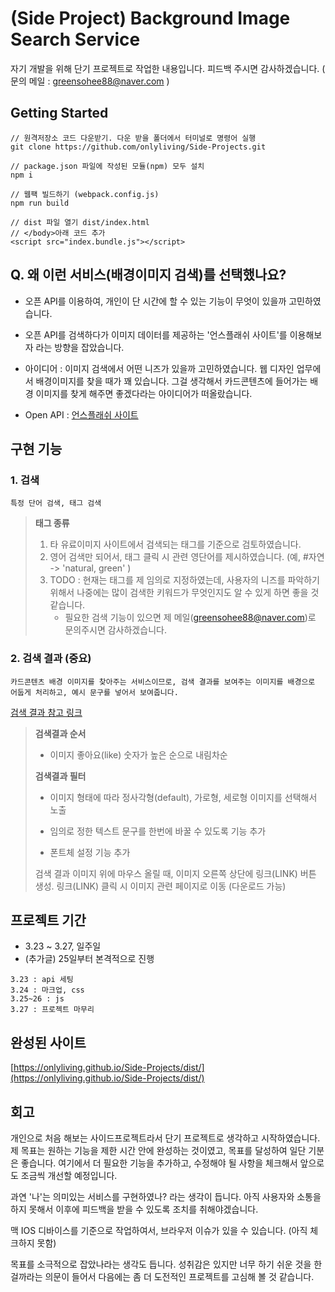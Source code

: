 # (Side Project) Background Image Search Service

자기 개발을 위해 단기 프로젝트로 작업한 내용입니다. 피드백 주시면 감사하겠습니다. ( 문의 메일 : greensohee88@naver.com )



## Getting Started

```
// 원격저장소 코드 다운받기. 다운 받을 폴더에서 터미널로 명령어 실행
git clone https://github.com/onlyliving/Side-Projects.git

// package.json 파일에 작성된 모듈(npm) 모두 설치
npm i

// 웹팩 빌드하기 (webpack.config.js)
npm run build

// dist 파일 열기 dist/index.html
// </body>아래 코드 추가
<script src="index.bundle.js"></script>
```




## Q. 왜 이런 서비스(배경이미지 검색)를 선택했나요?

- 오픈 API를 이용하여, 개인이 단 시간에 할 수 있는 기능이 무엇이 있을까 고민하였습니다.
- 오픈 API를 검색하다가 이미지 데이터를 제공하는 '언스플래쉬 사이트'를 이용해보자 라는 방향을 잡았습니다.

- 아이디어 : 이미지 검색에서 어떤 니즈가 있을까 고민하였습니다. 웹 디자인 업무에서 배경이미지를 찾을 때가 꽤 있습니다. 그걸 생각해서 카드콘텐츠에 들어가는 배경 이미지를 찾게 해주면 좋겠다라는 아이디어가 떠올랐습니다.

- Open API : [언스플래쉬 사이트](https://unsplash.com/developers)



## 구현 기능

### 1. 검색

```
특정 단어 검색, 태그 검색
```

> **태그 종류**
>
> 1. 타 유료이미지 사이트에서 검색되는 태그를 기준으로 검토하였습니다.
> 2. 영어 검색만 되어서, 태그 클릭 시 관련 영단어를 제시하였습니다. (예, #자연 ->  'natural, green' )
> 3. TODO : 현재는 태그를 제 임의로 지정하였는데, 사용자의 니즈를 파악하기 위해서 나중에는 많이 검색한 키워드가 무엇인지도 알 수 있게 하면 좋을 것 같습니다.
>    * 필요한 검색 기능이 있으면 제 메일(greensohee88@naver.com)로 문의주시면 감사하겠습니다. 



### 2. 검색 결과 (중요)

```
카드콘텐츠 배경 이미지를 찾아주는 서비스이므로, 검색 결과를 보여주는 이미지를 배경으로 어둡게 처리하고, 예시 문구를 넣어서 보여줍니다.
```

[검색 결과 참고 링크](https://fonts.google.com/)

>**검색결과 순서**
>
>- 이미지 좋아요(like) 숫자가 높은 순으로 내림차순
>
>**검색결과 필터**
>
>- 이미지 형태에 따라 정사각형(default), 가로형, 세로형 이미지를 선택해서 노출
>
>- 임의로 정한 텍스트 문구를 한번에 바꿀 수 있도록 기능 추가
>
>- 폰트체 설정 기능 추가
>
>검색 결과 이미지 위에 마우스 올릴 때, 이미지 오른쪽 상단에 링크(LINK) 버튼 생성. 링크(LINK) 클릭 시 이미지 관련 페이지로 이동 (다운로드 가능)



## 프로젝트 기간

- 3.23 ~ 3.27, 일주일 
- (추가글) 25일부터 본격적으로 진행

```
3.23 : api 세팅
3.24 : 마크업, css
3.25~26 : js
3.27 : 프로젝트 마무리
```



## 완성된 사이트

[https://onlyliving.github.io/Side-Projects/dist/](https://onlyliving.github.io/Side-Projects/dist/)



## 회고

개인으로 처음 해보는 사이드프로젝트라서 단기 프로젝트로 생각하고 시작하였습니다. 제 목표는 원하는 기능을 제한 시간 안에 완성하는 것이였고, 목표를 달성하여 일단 기분은 좋습니다. 여기에서 더 필요한 기능을 추가하고, 수정해야 될 사항을 체크해서 앞으로도 조금씩 개선할 예정입니다.

과연 '나'는 의미있는 서비스를 구현하였나? 라는 생각이 듭니다. 아직 사용자와 소통을 하지 못해서 이후에 피드백을 받을 수 있도록 조치를 취해야겠습니다.

맥 IOS 디바이스를 기준으로 작업하여서, 브라우저 이슈가 있을 수 있습니다. (아직 체크하지 못함)

목표를 소극적으로 잡았나라는 생각도 듭니다. 성취감은 있지만 너무 하기 쉬운 것을 한 걸까라는 의문이 들어서 다음에는 좀 더 도전적인 프로젝트를 고심해 볼 것 같습니다.